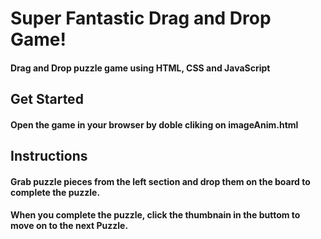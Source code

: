 # Super Fantastic Drag and Drop Game!

#### Drag and Drop puzzle game using HTML, CSS and JavaScript

## Get Started

#### Open the game in your browser by doble cliking on **imageAnim.html**

## Instructions

#### Grab puzzle pieces from the left section and drop them on the board to complete the puzzle.

#### When you complete the puzzle, click the thumbnain in the buttom to move on to the next Puzzle.